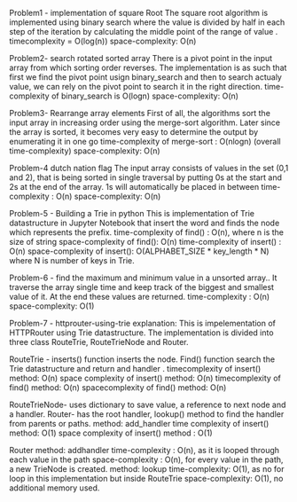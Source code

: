 
Problem1 - implementation of square Root
The square root algorithm is implemented using binary search where the value is divided by half in each step of the iteration by calculating the middle point of the range of value .
timecomplexity = O(log(n))
space-complexity: O(n)

Problem2- search rotated sorted array
There is a pivot point in the input array from which sorting order reverses. The implementation is as such that first we find the pivot point usign binary_search and then to search actualy value, we can rely on the pivot point to search it in the right direction.
time-complexity of binary_search is O(logn)
space-complexity: O(n)

Problem3- Rearrange array elements
First of all, the algorithms sort the input array in increasing order using the merge-sort algorithm.
Later since the array is sorted, it becomes very easy to determine the output by enumerating it in one go
time-complexity of merge-sort : O(nlogn) (overall time-complexity)
space-complexity: O(n)

Problem-4 dutch nation flag
The input array consists of values in the set (0,1 and 2), that is being sorted in single traversal by putting
0s at the start and 2s at the end of the array. 1s will automatically be placed in between
time-complexity : O(n)
space-complexity: O(n)

Problem-5 - Building a Trie in python
This is implementation of Trie datastructure in Jupyter Notebook that insert the word and finds the node which represents the prefix.
time-complexity of find() : O(n), where n is the size of string
space-complexity of find(): O(n)
time-complexity of insert() : O(n)
space-complexity of insert(): O(ALPHABET_SIZE * key_length * N) where N is number of keys in Trie.


Problem-6 - find the maximum and minimum value in a unsorted array..
It traverse the array single time and keep track of the biggest and smallest value of it. At the end these values are returned.
time-complexity : O(n)
space-complexity: O(1)


Problem-7 - httprouter-using-trie
explanation:  This is impelementation of HTTPRouter using Trie datastructure. The implementation is divided into three class RouteTrie, RouteTrieNode and Router.

RouteTrie - inserts() function inserts the node. Find() function search the Trie datastructure and return and handler .
timecomplexity of insert() method:  O(n)
space complexity of insert() method: O(n)
timecomplexity of find() method: O(n)
spacecomplexity of find() method: O(n)

RouteTrieNode- uses dictionary to save value, a reference to next node and a handler.
Router- has the root handler, lookup() method to find the handler from parents or paths.
method: add_handler
time complexity of insert() method: O(1)
space complexity of insert() method : O(1)

Router
method: addhandler
time-complexity : O(n), as it is looped through each value in the path
space-complexity : O(n), for every value in the path, a new TrieNode is created.
method: lookup
time-complexity: O(1), as no for loop in this implementation but inside RouteTrie
space-complexity: O(1), no additional memory used.
